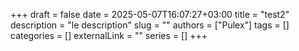 +++ 
draft = false
date = 2025-05-07T16:07:27+03:00
title = "test2"
description = "le description"
slug = ""
authors = ["Pulex"]
tags = []
categories = []
externalLink = ""
series = []
+++
